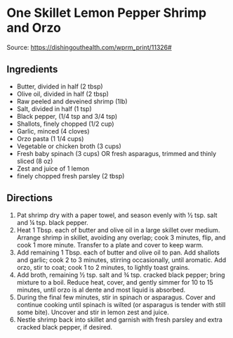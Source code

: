 # One Skillet Lemon Pepper Shrimp and Orzo

Source: https://dishingouthealth.com/wprm_print/11326#

## Ingredients

- Butter, divided in half (2 tbsp)
- Olive oil, divided in half (2 tbsp)
- Raw peeled and deveined shrimp (1lb)
- Salt, divided in half (1 tsp)
- Black pepper, (1/4 tsp and 3/4 tsp)
- Shallots, finely chopped (1/2 cup)
- Garlic, minced (4 cloves)
- Orzo pasta (1 1/4 cups)
- Vegetable or chicken broth (3 cups)
- Fresh baby spinach (3 cups) OR fresh asparagus, trimmed and thinly sliced (8 oz)
- Zest and juice of 1 lemon
- finely chopped fresh parsley (2 tbsp)

## Directions

1. Pat shrimp dry with a paper towel, and season evenly with ½ tsp. salt and ¼ tsp. black pepper.
2. Heat 1 Tbsp. each of butter and olive oil in a large skillet over medium. Arrange shrimp in skillet, avoiding any overlap; cook 3 minutes, flip, and cook 1 more minute. Transfer to a plate and cover to keep warm.
3. Add remaining 1 Tbsp. each of butter and olive oil to pan. Add shallots and garlic; cook 2 to 3 minutes, stirring occasionally, until aromatic. Add orzo, stir to coat; cook 1 to 2 minutes, to lightly toast grains.
4. Add broth, remaining ½ tsp. salt and ¾ tsp. cracked black pepper; bring mixture to a boil. Reduce heat, cover, and gently simmer for 10 to 15 minutes, until orzo is al dente and most liquid is absorbed.
5. During the final few minutes, stir in spinach or asparagus. Cover and continue cooking until spinach is wilted (or asparagus is tender with still some bite). Uncover and stir in lemon zest and juice.
6. Nestle shrimp back into skillet and garnish with fresh parsley and extra cracked black pepper, if desired.
